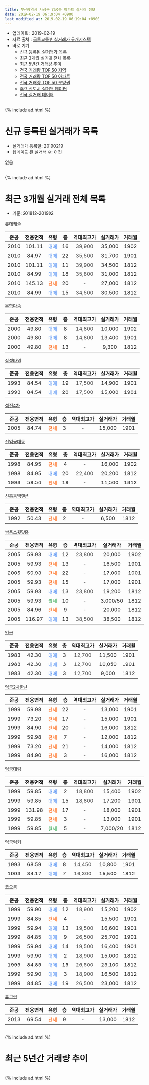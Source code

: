 ```yaml
---
title: 부산광역시 사상구 엄궁동 아파트 실거래 정보
date: 2019-02-19 06:19:04 +0900
last_modified_at: 2019-02-19 06:19:04 +0900
---
```


* 업데이트 : 2019-02-19
* 자료 출처 : [국토교통부 실거래가 공개시스템](http://rt.molit.go.kr)
* 바로 가기
    * [신규 등록된 실거래가 목록](#신규-등록된-실거래가-목록)
    * [최근 3개월 실거래 전체 목록](#최근-3개월-실거래-전체-목록)
    * [최근 5년간 거래량 추이](#최근-5년간-거래량-추이)
    * [전국 거래량 TOP 50 지역](https://inasie.github.io/apt-trade-info/최근-3개월-전국에서-가장-거래가-많이-발생한-지역)
    * [전국 거래량 TOP 50 아파트](https://inasie.github.io/apt-trade-info/최근-3개월-전국에서-가장-거래가-많이-발생한-아파트)
    * [전국 거래량 TOP 50 분양권](https://inasie.github.io/apt-trade-info/최근-3개월-전국에서-가장-거래가-많이-발생한-분양권)
    * [주요 신도시 실거래 데이터](https://inasie.github.io/apt-trade-info/주요-신도시)
    * [전국 실거래 데이터](https://inasie.github.io/apt-trade-info/전국)
<br>
{% include ad.html %}
<br>

# 신규 등록된 실거래가 목록
* 실거래가 등록일: 20190219
* 업데이트 된 실거래 수: 0 건

없음

<br>
{% include ad.html %}
<br>

# 최근 3개월 실거래 전체 목록
* 기준: 201812-201902


[롯데캐슬](https://search.naver.com/search.naver?query=%EB%B6%80%EC%82%B0%EA%B4%91%EC%97%AD%EC%8B%9C+%EC%82%AC%EC%83%81%EA%B5%AC+%EC%97%84%EA%B6%81%EB%8F%99+%EB%A1%AF%EB%8D%B0%EC%BA%90%EC%8A%AC)

|준공|전용면적|유형|층|역대최고가|실거래가|거래월|
|:---:|:---:|:---:|:---:|:---:|:---:|:---:|
|2010|101.11|<span style="color:#4285f3">매매</span>|16|<span style="color:#444444">39,900</span>|35,000|1902|
|2010|84.97|<span style="color:#4285f3">매매</span>|22|<span style="color:#444444">35,500</span>|31,700|1901|
|2010|101.11|<span style="color:#4285f3">매매</span>|11|<span style="color:#444444">39,900</span>|34,500|1812|
|2010|84.99|<span style="color:#4285f3">매매</span>|18|<span style="color:#444444">35,800</span>|31,000|1812|
|2010|145.13|<span style="color:#ff5a00">전세</span>|20|<span style="color:#444444">-</span>|27,000|1812|
|2010|84.99|<span style="color:#4285f3">매매</span>|15|<span style="color:#444444">34,500</span>|30,500|1812|

[무학다솜](https://search.naver.com/search.naver?query=%EB%B6%80%EC%82%B0%EA%B4%91%EC%97%AD%EC%8B%9C+%EC%82%AC%EC%83%81%EA%B5%AC+%EC%97%84%EA%B6%81%EB%8F%99+%EB%AC%B4%ED%95%99%EB%8B%A4%EC%86%9C)

|준공|전용면적|유형|층|역대최고가|실거래가|거래월|
|:---:|:---:|:---:|:---:|:---:|:---:|:---:|
|2000|49.80|<span style="color:#4285f3">매매</span>|8|<span style="color:#444444">14,800</span>|10,000|1902|
|2000|49.80|<span style="color:#4285f3">매매</span>|8|<span style="color:#444444">14,800</span>|13,400|1901|
|2000|49.80|<span style="color:#ff5a00">전세</span>|13|<span style="color:#444444">-</span>|9,300|1812|

[삼성타워](https://search.naver.com/search.naver?query=%EB%B6%80%EC%82%B0%EA%B4%91%EC%97%AD%EC%8B%9C+%EC%82%AC%EC%83%81%EA%B5%AC+%EC%97%84%EA%B6%81%EB%8F%99+%EC%82%BC%EC%84%B1%ED%83%80%EC%9B%8C)

|준공|전용면적|유형|층|역대최고가|실거래가|거래월|
|:---:|:---:|:---:|:---:|:---:|:---:|:---:|
|1993|84.54|<span style="color:#4285f3">매매</span>|19|<span style="color:#444444">17,500</span>|14,900|1901|
|1993|84.54|<span style="color:#4285f3">매매</span>|20|<span style="color:#444444">17,500</span>|15,000|1901|

[섬진4차](https://search.naver.com/search.naver?query=%EB%B6%80%EC%82%B0%EA%B4%91%EC%97%AD%EC%8B%9C+%EC%82%AC%EC%83%81%EA%B5%AC+%EC%97%84%EA%B6%81%EB%8F%99+%EC%84%AC%EC%A7%844%EC%B0%A8)

|준공|전용면적|유형|층|역대최고가|실거래가|거래월|
|:---:|:---:|:---:|:---:|:---:|:---:|:---:|
|2005|84.74|<span style="color:#ff5a00">전세</span>|3|<span style="color:#444444">-</span>|15,000|1901|

[신엄궁대동](https://search.naver.com/search.naver?query=%EB%B6%80%EC%82%B0%EA%B4%91%EC%97%AD%EC%8B%9C+%EC%82%AC%EC%83%81%EA%B5%AC+%EC%97%84%EA%B6%81%EB%8F%99+%EC%8B%A0%EC%97%84%EA%B6%81%EB%8C%80%EB%8F%99)

|준공|전용면적|유형|층|역대최고가|실거래가|거래월|
|:---:|:---:|:---:|:---:|:---:|:---:|:---:|
|1998|84.95|<span style="color:#ff5a00">전세</span>|4|<span style="color:#444444">-</span>|16,000|1902|
|1998|84.95|<span style="color:#4285f3">매매</span>|20|<span style="color:#444444">22,400</span>|20,200|1812|
|1998|59.54|<span style="color:#ff5a00">전세</span>|19|<span style="color:#444444">-</span>|11,500|1812|

[신흥동백맨션](https://search.naver.com/search.naver?query=%EB%B6%80%EC%82%B0%EA%B4%91%EC%97%AD%EC%8B%9C+%EC%82%AC%EC%83%81%EA%B5%AC+%EC%97%84%EA%B6%81%EB%8F%99+%EC%8B%A0%ED%9D%A5%EB%8F%99%EB%B0%B1%EB%A7%A8%EC%85%98)

|준공|전용면적|유형|층|역대최고가|실거래가|거래월|
|:---:|:---:|:---:|:---:|:---:|:---:|:---:|
|1992|50.43|<span style="color:#ff5a00">전세</span>|2|<span style="color:#444444">-</span>|6,500|1812|

[쌍용스윗닷홈](https://search.naver.com/search.naver?query=%EB%B6%80%EC%82%B0%EA%B4%91%EC%97%AD%EC%8B%9C+%EC%82%AC%EC%83%81%EA%B5%AC+%EC%97%84%EA%B6%81%EB%8F%99+%EC%8C%8D%EC%9A%A9%EC%8A%A4%EC%9C%97%EB%8B%B7%ED%99%88)

|준공|전용면적|유형|층|역대최고가|실거래가|거래월|
|:---:|:---:|:---:|:---:|:---:|:---:|:---:|
|2005|59.93|<span style="color:#4285f3">매매</span>|12|<span style="color:#444444">23,800</span>|20,000|1902|
|2005|59.93|<span style="color:#ff5a00">전세</span>|13|<span style="color:#444444">-</span>|16,500|1901|
|2005|59.93|<span style="color:#ff5a00">전세</span>|22|<span style="color:#444444">-</span>|17,000|1901|
|2005|59.93|<span style="color:#ff5a00">전세</span>|15|<span style="color:#444444">-</span>|17,000|1901|
|2005|59.93|<span style="color:#4285f3">매매</span>|13|<span style="color:#444444">23,800</span>|19,200|1812|
|2005|59.93|<span style="color:#34a853">월세</span>|10|<span style="color:#444444">-</span>|3,000/50|1812|
|2005|84.96|<span style="color:#ff5a00">전세</span>|9|<span style="color:#444444">-</span>|20,000|1812|
|2005|116.97|<span style="color:#4285f3">매매</span>|13|<span style="color:#444444">38,500</span>|38,500|1812|

[엄궁](https://search.naver.com/search.naver?query=%EB%B6%80%EC%82%B0%EA%B4%91%EC%97%AD%EC%8B%9C+%EC%82%AC%EC%83%81%EA%B5%AC+%EC%97%84%EA%B6%81%EB%8F%99+%EC%97%84%EA%B6%81)

|준공|전용면적|유형|층|역대최고가|실거래가|거래월|
|:---:|:---:|:---:|:---:|:---:|:---:|:---:|
|1983|42.30|<span style="color:#4285f3">매매</span>|3|<span style="color:#444444">12,700</span>|11,500|1901|
|1983|42.30|<span style="color:#4285f3">매매</span>|3|<span style="color:#444444">12,700</span>|10,050|1901|
|1983|42.30|<span style="color:#4285f3">매매</span>|3|<span style="color:#444444">12,700</span>|9,000|1812|

[엄궁2차한신](https://search.naver.com/search.naver?query=%EB%B6%80%EC%82%B0%EA%B4%91%EC%97%AD%EC%8B%9C+%EC%82%AC%EC%83%81%EA%B5%AC+%EC%97%84%EA%B6%81%EB%8F%99+%EC%97%84%EA%B6%812%EC%B0%A8%ED%95%9C%EC%8B%A0)

|준공|전용면적|유형|층|역대최고가|실거래가|거래월|
|:---:|:---:|:---:|:---:|:---:|:---:|:---:|
|1999|59.98|<span style="color:#ff5a00">전세</span>|22|<span style="color:#444444">-</span>|13,000|1901|
|1999|73.20|<span style="color:#ff5a00">전세</span>|17|<span style="color:#444444">-</span>|15,000|1901|
|1999|84.90|<span style="color:#ff5a00">전세</span>|20|<span style="color:#444444">-</span>|16,000|1812|
|1999|59.98|<span style="color:#ff5a00">전세</span>|7|<span style="color:#444444">-</span>|12,000|1812|
|1999|73.20|<span style="color:#ff5a00">전세</span>|21|<span style="color:#444444">-</span>|14,000|1812|
|1999|84.90|<span style="color:#ff5a00">전세</span>|3|<span style="color:#444444">-</span>|16,000|1812|

[엄궁대림](https://search.naver.com/search.naver?query=%EB%B6%80%EC%82%B0%EA%B4%91%EC%97%AD%EC%8B%9C+%EC%82%AC%EC%83%81%EA%B5%AC+%EC%97%84%EA%B6%81%EB%8F%99+%EC%97%84%EA%B6%81%EB%8C%80%EB%A6%BC)

|준공|전용면적|유형|층|역대최고가|실거래가|거래월|
|:---:|:---:|:---:|:---:|:---:|:---:|:---:|
|1999|59.85|<span style="color:#4285f3">매매</span>|2|<span style="color:#444444">18,800</span>|15,400|1902|
|1999|59.85|<span style="color:#4285f3">매매</span>|15|<span style="color:#444444">18,800</span>|17,200|1901|
|1999|131.98|<span style="color:#ff5a00">전세</span>|17|<span style="color:#444444">-</span>|18,000|1901|
|1999|59.85|<span style="color:#ff5a00">전세</span>|3|<span style="color:#444444">-</span>|13,000|1901|
|1999|59.85|<span style="color:#34a853">월세</span>|5|<span style="color:#444444">-</span>|7,000/20|1812|

[엄궁럭키](https://search.naver.com/search.naver?query=%EB%B6%80%EC%82%B0%EA%B4%91%EC%97%AD%EC%8B%9C+%EC%82%AC%EC%83%81%EA%B5%AC+%EC%97%84%EA%B6%81%EB%8F%99+%EC%97%84%EA%B6%81%EB%9F%AD%ED%82%A4)

|준공|전용면적|유형|층|역대최고가|실거래가|거래월|
|:---:|:---:|:---:|:---:|:---:|:---:|:---:|
|1993|68.59|<span style="color:#4285f3">매매</span>|8|<span style="color:#444444">14,450</span>|10,800|1901|
|1993|84.17|<span style="color:#4285f3">매매</span>|7|<span style="color:#444444">16,300</span>|15,500|1812|

[코오롱](https://search.naver.com/search.naver?query=%EB%B6%80%EC%82%B0%EA%B4%91%EC%97%AD%EC%8B%9C+%EC%82%AC%EC%83%81%EA%B5%AC+%EC%97%84%EA%B6%81%EB%8F%99+%EC%BD%94%EC%98%A4%EB%A1%B1)

|준공|전용면적|유형|층|역대최고가|실거래가|거래월|
|:---:|:---:|:---:|:---:|:---:|:---:|:---:|
|1999|59.90|<span style="color:#4285f3">매매</span>|12|<span style="color:#444444">18,900</span>|15,200|1902|
|1999|84.85|<span style="color:#ff5a00">전세</span>|4|<span style="color:#444444">-</span>|15,500|1901|
|1999|59.94|<span style="color:#4285f3">매매</span>|13|<span style="color:#444444">19,500</span>|16,600|1901|
|1999|84.85|<span style="color:#4285f3">매매</span>|9|<span style="color:#444444">26,500</span>|25,700|1901|
|1999|59.94|<span style="color:#4285f3">매매</span>|14|<span style="color:#444444">19,500</span>|16,400|1901|
|1999|59.90|<span style="color:#4285f3">매매</span>|2|<span style="color:#444444">18,900</span>|15,000|1812|
|1999|84.85|<span style="color:#4285f3">매매</span>|15|<span style="color:#444444">26,500</span>|23,100|1812|
|1999|59.90|<span style="color:#4285f3">매매</span>|3|<span style="color:#444444">18,900</span>|16,500|1812|
|1999|84.85|<span style="color:#4285f3">매매</span>|19|<span style="color:#444444">26,500</span>|23,000|1812|


<script async src="//pagead2.googlesyndication.com/pagead/js/adsbygoogle.js"></script>
<!-- 기본 -->
<ins class="adsbygoogle"
     style="display:block"
     data-ad-client="ca-pub-2446590836940007"
     data-ad-slot="1659523306"
     data-ad-format="auto"
     data-full-width-responsive="true"></ins>
<script>
(adsbygoogle = window.adsbygoogle || []).push({});
</script>


[휴그린](https://search.naver.com/search.naver?query=%EB%B6%80%EC%82%B0%EA%B4%91%EC%97%AD%EC%8B%9C+%EC%82%AC%EC%83%81%EA%B5%AC+%EC%97%84%EA%B6%81%EB%8F%99+%ED%9C%B4%EA%B7%B8%EB%A6%B0)

|준공|전용면적|유형|층|역대최고가|실거래가|거래월|
|:---:|:---:|:---:|:---:|:---:|:---:|:---:|
|2013|69.54|<span style="color:#ff5a00">전세</span>|9|<span style="color:#444444">-</span>|13,000|1812|


<br>
{% include ad.html %}
<br>

# 최근 5년간 거래량 추이


<div style="width:100%;">
    <canvas id="deal_progress" height="200"></canvas>
</div>

<script>
new Chart(document.getElementById("deal_progress"), {
    type: 'line',
    data: {
        labels: ['201402','201403','201404','201405','201406','201407','201408','201409','201410','201411','201412','201501','201502','201503','201504','201505','201506','201507','201508','201509','201510','201511','201512','201601','201602','201603','201604','201605','201606','201607','201608','201609','201610','201611','201612','201701','201702','201703','201704','201705','201706','201707','201708','201709','201710','201711','201712','201801','201802','201803','201804','201805','201806','201807','201808','201809','201810','201811','201812','201901','201902'],
        datasets: [{
            label: '매매',
            pointRadius: 1,
            data: [56, 64, 49, 28, 46, 33, 46, 55, 61, 39, 36, 40, 41, 63, 63, 43, 34, 63, 42, 47, 46, 41, 45, 27, 27, 50, 71, 37, 51, 70, 55, 49, 58, 50, 46, 21, 38, 34, 24, 34, 42, 47, 34, 29, 31, 29, 13, 24, 13, 40, 14, 25, 13, 10, 21, 23, 28, 23, 12, 11, 5],
            borderColor: "rgba(255, 201, 14, 1)",
            backgroundColor: "rgba(255, 201, 14, 0.5)",
            fill: false,
            lineTension: 0
        },{
            label: '전월세',
            pointRadius: 1,
            data: [21, 22, 23, 33, 33, 18, 17, 14, 29, 18, 17, 15, 18, 31, 18, 31, 28, 27, 22, 14, 17, 8, 33, 23, 18, 24, 27, 19, 26, 15, 16, 22, 22, 20, 18, 10, 27, 17, 15, 28, 11, 19, 18, 15, 13, 21, 19, 23, 17, 25, 21, 17, 20, 15, 11, 21, 19, 12, 12, 9, 1],
            borderColor: "rgba(0, 141, 185, 1)",
            backgroundColor: "rgba(0, 141, 185, 0.5)",
            fill: false,
            lineTension: 0
        }
        ]
    },
    options: {
        responsive: true,
        title: {
            display: false
        },
        tooltips: {
            mode: 'index',
            intersect: false
        },
        hover: {
            mode: 'nearest',
            intersect: true
        },
        scales: {
            xAxes: [{
                display: true,
                scaleLabel: {
                    display: true,
                    labelString: '년/월'
                }
            }],
            yAxes: [{
                display: true,
                ticks: {
                    suggestedMin: 0,
                },
                scaleLabel: {
                    display: true,
                    labelString: '실거래 수'
                }
            }]
        }
    }
});

</script>


<br>
{% include ad.html %}
<br>

